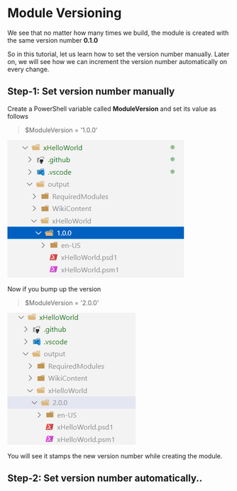 # Module Versioning


We see that no matter how many times we build, the module is created with the same version number **0.1.0**

So in this tutorial, let us learn how to set the version number manually.
Later on, we will see how we can increment the version number automatically on every change.

## **Step-1:** Set version number manually

Create a PowerShell variable called **ModuleVersion** and set its value as follows

> $ModuleVersion = '1.0.0'

![](./images/1.PNG)

Now if you bump up the version

> $ModuleVersion = '2.0.0'

![](./images/2.PNG)

You will see it stamps the new version number while creating the module.

## **Step-2:** Set version number automatically..


